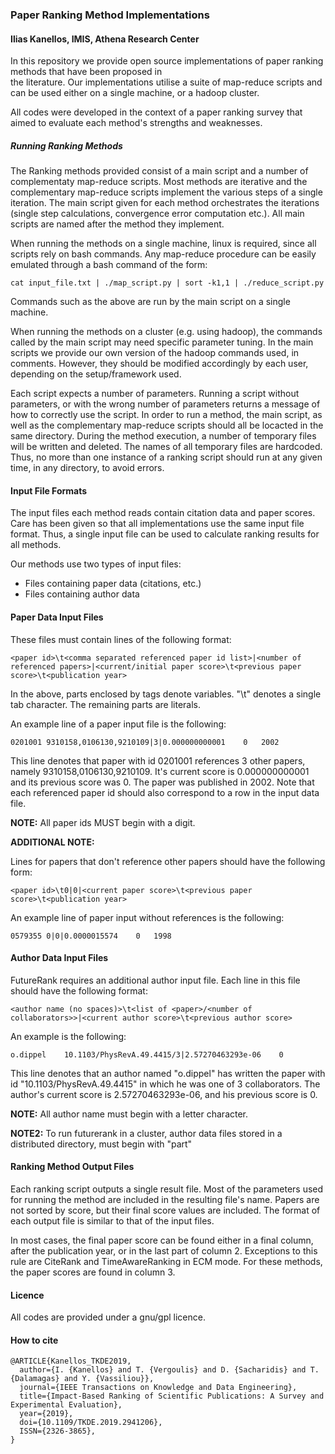 ### Paper Ranking Method Implementations

#### Ilias Kanellos, IMIS, Athena Research Center

In this repository we provide open source implementations of paper ranking methods that have been proposed in  
the literature. Our implementations utilise a suite of map-reduce scripts and can be used either on a single machine,
or a hadoop cluster.

All codes were developed in the context of a paper ranking survey that aimed to evaluate each method's strengths and weaknesses.

##### Running Ranking Methods

The Ranking methods provided consist of a main script and a number of complementaty map-reduce scripts.
Most methods are iterative and the complementary map-reduce scripts implement the various steps of a single
iteration. The main script given for each method orchestrates the iterations (single step calculations,
convergence error computation etc.). All main scripts are named after the method they implement.

When running the methods on a single machine, linux is required, since all scripts rely on bash commands.
Any map-reduce procedure can be easily emulated through a bash command of the form:

	cat input_file.txt | ./map_script.py | sort -k1,1 | ./reduce_script.py

Commands such as the above are run by the main script on a single machine.

When running the methods on a cluster (e.g. using hadoop), the commands called by the main script may need specific
parameter tuning. In the main scripts we provide our own version of the hadoop commands used, in comments. However,
they should be modified accordingly by each user, depending on the setup/framework used.

Each script expects a number of parameters. Running a script without parameters, or with the wrong number of parameters
returns a message of how to correctly use the script. In order to run a method, the main script, as well as the complementary map-reduce scripts should all be locacted in the same directory. During the method execution, a number of temporary files will be written and deleted. The names of all temporary files are hardcoded. Thus, no more than one instance of a ranking script should run at any given time, in any directory, to avoid errors.

#### Input File Formats

The input files each method reads contain citation data and paper scores.
Care has been given so that all implementations use the same input file format.
Thus, a single input file can be used to calculate ranking results for all methods.

Our methods use two types of input files:

* Files containing paper data (citations, etc.)
* Files containing author data

#### Paper Data Input Files

These files must contain lines of the following format:

	<paper id>\t<comma separated referenced paper id list>|<number of referenced papers>|<current/initial paper score>\t<previous paper score>\t<publication year>

In the above, parts enclosed by tags denote variables. "\t" denotes a single tab character. The remaining parts are literals.

An example line of a paper input file is the following:

	0201001 9310158,0106130,9210109|3|0.000000000001	0	2002

This line denotes that paper with id 0201001 references 3 other papers, namely 9310158,0106130,9210109. It's current score is 0.000000000001 and its previous score was 0. The paper was published in 2002.
Note that each referenced paper id should also correspond to a row in the input data file.

**NOTE:** All paper ids MUST begin with a digit.

**ADDITIONAL NOTE:**

Lines for papers that don't reference other papers should have the following form:

	<paper id>\t0|0|<current paper score>\t<previous paper score>\t<publication year>

An example line of paper input without references is the following:

	0579355	0|0|0.0000015574	0	1998

#### Author Data Input Files

FutureRank requires an additional author input file. Each line in this file should have the following format:

	<author name (no spaces)>\t<list of <paper>/<number of collaborators>>|<current author score>\t<previous author score>

An example is the following:

	o.dippel	10.1103/PhysRevA.49.4415/3|2.57270463293e-06	0

This line denotes that an author named "o.dippel" has written the paper with id "10.1103/PhysRevA.49.4415" in which he was one of 3 collaborators. The author's current score is 2.57270463293e-06, and his previous score is 0.

**NOTE:** All author name must begin with a letter character.

**NOTE2:** To run futurerank in a cluster, author data files stored in a distributed directory, must begin with "part"

#### Ranking Method Output Files

Each ranking script outputs a single result file. Most of the parameters used for running the method are included in
the resulting file's name. Papers are not sorted by score, but their final score values are included. The format
of each output file is similar to that of the input files.

In most cases, the final paper score can be found either in a final column, after the publication year, or in
the last part of column 2. Exceptions to this rule are CiteRank and TimeAwareRanking in ECM mode. For these methods,
the paper scores are found in column 3.

#### Licence

All codes are provided under a gnu/gpl licence.

#### How to cite
```
@ARTICLE{Kanellos_TKDE2019, 
  author={I. {Kanellos} and T. {Vergoulis} and D. {Sacharidis} and T. {Dalamagas} and Y. {Vassiliou}}, 
  journal={IEEE Transactions on Knowledge and Data Engineering}, 
  title={Impact-Based Ranking of Scientific Publications: A Survey and Experimental Evaluation}, 
  year={2019}, 
  doi={10.1109/TKDE.2019.2941206}, 
  ISSN={2326-3865}, 
}
```
